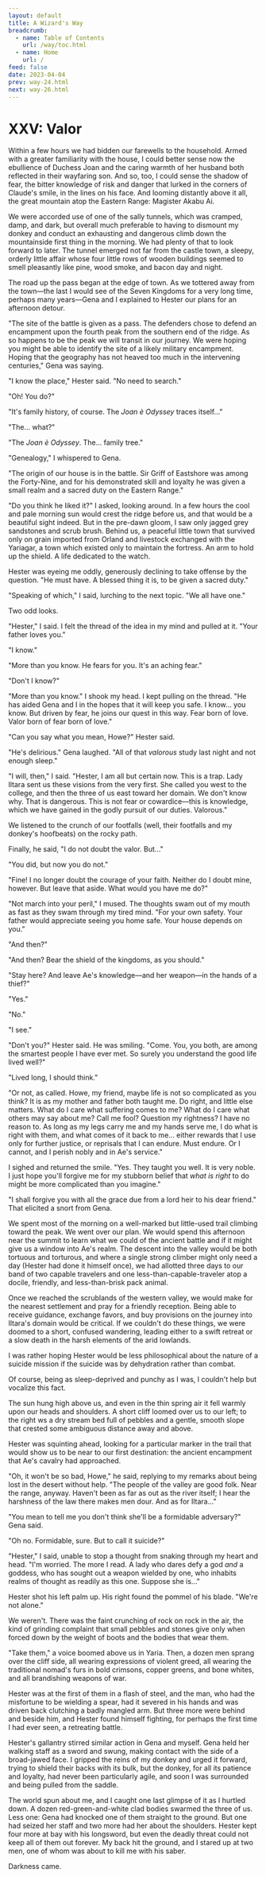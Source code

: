 ```yaml
---
layout: default
title: A Wizard's Way
breadcrumb:
  - name: Table of Contents
    url: /way/toc.html
  - name: Home
    url: /
feed: false
date: 2023-04-04
prev: way-24.html
next: way-26.html
---
```


# XXV: Valor

Within a few hours we had bidden our farewells to the household. Armed with a greater familiarity with the house, I could better sense now the ebullience of Duchess Joan and the caring warmth of her husband both reflected in their wayfaring son. And so, too, I could sense the shadow of fear, the bitter knowledge of risk and danger that lurked in the corners of Claude's smile, in the lines on his face. And looming distantly above it all, the great mountain atop the Eastern Range: Magister Akabu Ai.

We were accorded use of one of the sally tunnels, which was cramped, damp, and dark, but overall much preferable to having to dismount my donkey and conduct an exhausting and dangerous climb down the mountainside first thing in the morning. We had plenty of that to look forward to later. The tunnel emerged not far from the castle town, a sleepy, orderly little affair whose four little rows of wooden buildings seemed to smell pleasantly like pine, wood smoke, and bacon day and night.

The road up the pass began at the edge of town. As we tottered away from the town—the last I would see of the Seven Kingdoms for a very long time, perhaps many years—Gena and I explained to Hester our plans for an afternoon detour.

"The site of the battle is given as a pass. The defenders chose to defend an encampment upon the fourth peak from the southern end of the ridge. As so happens to be the peak we will transit in our journey. We were hoping you might be able to identify the site of a likely military encampment. Hoping that the geography has not heaved too much in the intervening centuries," Gena was saying.

"I know the place," Hester said. "No need to search."

"Oh! You do?"

"It's family history, of course. The _Joan è Odyssey_ traces itself..."

"The... what?"

"The _Joan è Odyssey_. The... family tree."

"Genealogy," I whispered to Gena.

"The origin of our house is in the battle. Sir Griff of Eastshore was among the Forty-Nine, and for his demonstrated skill and loyalty he was given a small realm and a sacred duty on the Eastern Range."

"Do you think he liked it?" I asked, looking around. In a few hours the cool and pale morning sun would crest the ridge before us, and that would be a beautiful sight indeed. But in the pre-dawn gloom, I saw only jagged grey sandstones and scrub brush. Behind us, a peaceful little town that survived only on grain imported from Orland and livestock exchanged with the Yariagar, a town which existed only to maintain the fortress. An arm to hold up the shield. A life dedicated to the watch.

Hester was eyeing me oddly, generously declining to take offense by the question. "He must have. A blessed thing it is, to be given a sacred duty."

"Speaking of which," I said, lurching to the next topic. "We all have one."

Two odd looks.

"Hester," I said. I felt the thread of the idea in my mind and pulled at it. "Your father loves you."

"I know."

"More than you know. He fears for you. It's an aching fear."

"Don't I know?"

"More than you know." I shook my head. I kept pulling on the thread. "He has aided Gena and I in the hopes that it will keep you safe. I know... you know. But driven by fear, he joins our quest in this way. Fear born of love. Valor born of fear born of love."

"Can you say what you mean, Howe?" Hester said.

"He's delirious." Gena laughed. "All of that _valorous_ study last night and not enough sleep."

"I will, then," I said. "Hester, I am all but certain now. This is a trap. Lady Iltara sent us these visions from the very first. She called you west to the college, and then the three of us east toward her domain. We don't know why. That is dangerous. This is not fear or cowardice—this is knowledge, which we have gained in the godly pursuit of our duties. Valorous."

We listened to the crunch of our footfalls (well, their footfalls and my donkey's hoofbeats) on the rocky path.

Finally, he said, "I do not doubt the valor. But..."

"You did, but now you do not."

"Fine! I no longer doubt the courage of your faith. Neither do I doubt mine, however. But leave that aside. What would you have me do?"

"Not march into your peril," I mused. The thoughts swam out of my mouth as fast as they swam through my tired mind. "For your own safety. Your father would appreciate seeing you home safe. Your house depends on you."

"And then?"

"And then? Bear the shield of the kingdoms, as you should."

"Stay here? And leave Ae's knowledge—and her weapon—in the hands of a thief?"

"Yes."

"No."

"I see."

"Don't you?" Hester said. He was smiling. "Come. You, you both, are among the smartest people I have ever met. So surely you understand the good life lived well?"

"Lived long, I should think."

"Or not, as called. Howe, my friend, maybe life is not so complicated as you think? It is as my mother and father both taught me. Do right, and little else matters. What do I care what suffering comes to me? What do I care what others may say about me? Call me fool? Question my rightness? I have no reason to. As long as my legs carry me and my hands serve me, I do what is right with them, and what comes of it back to me... either rewards that I use only for further justice, or reprisals that I can endure. Must endure. Or I cannot, and I perish nobly and in Ae's service."

I sighed and returned the smile. "Yes. They taught you well. It is very noble. I just hope you'll forgive me for my stubborn belief that _what is right_ to do might be more complicated than you imagine."

"I shall forgive you with all the grace due from a lord heir to his dear friend." That elicited a snort from Gena.

We spent most of the morning on a well-marked but little-used trail climbing toward the peak. We went over our plan. We would spend this afternoon near the summit to learn what we could of the ancient battle and if it might give us a window into Ae's realm. The descent into the valley would be both tortuous and torturous, and where a single strong climber might only need a day (Hester had done it himself once), we had allotted three days to our band of two capable travelers and one less-than-capable-traveler atop a docile, friendly, and less-than-brisk pack animal.

Once we reached the scrublands of the western valley, we would make for the nearest settlement and pray for a friendly reception. Being able to receive guidance, exchange favors, and buy provisions on the journey into Iltara's domain would be critical. If we couldn't do these things, we were doomed to a short, confused wandering, leading either to a swift retreat or a slow death in the harsh elements of the arid lowlands.

I was rather hoping Hester would be less philosophical about the nature of a suicide mission if the suicide was by dehydration rather than combat.

Of course, being as sleep-deprived and punchy as I was, I couldn't help but vocalize this fact.

The sun hung high above us, and even in the thin spring air it fell warmly upon our heads and shoulders. A short cliff loomed over us to our left; to the right ws a dry stream bed full of pebbles and a gentle, smooth slope that crested some ambiguous distance away and above.

Hester was squinting ahead, looking for a particular marker in the trail that would show us to be near to our first destination: the ancient encampment that Ae's cavalry had approached.

"Oh, it won't be so bad, Howe," he said, replying to my remarks about being lost in the desert without help. "The people of the valley are good folk. Near the range, anyway. Haven't been as far as out as the river itself; I hear the harshness of the law there makes men dour. And as for Iltara..."

"You mean to tell me you don't think she'll be a formidable adversary?" Gena said.

"Oh no. Formidable, sure. But to call it suicide?"

"Hester," I said, unable to stop a thought from snaking through my heart and head. "I'm worried. The more I read. A lady who dares defy a god _and_ a goddess, who has sought out a weapon wielded by one, who inhabits realms of thought as readily as this one. Suppose she is..."

Hester shot his left palm up. His right found the pommel of his blade. "We're not alone."

We weren't. There was the faint crunching of rock on rock in the air, the kind of grinding complaint that small pebbles and stones give only when forced down by the weight of boots and the bodies that wear them.

"Take them," a voice boomed above us in Yaria. Then, a dozen men sprang over the cliff side, all wearing expressions of violent greed, all wearing the traditional nomad's furs in bold crimsons, copper greens, and bone whites, and all brandishing weapons of war.

Hester was at the first of them in a flash of steel, and the man, who had the misfortune to be wielding a spear, had it severed in his hands and was driven back clutching a badly mangled arm. But three more were behind and beside him, and Hester found himself fighting, for perhaps the first time I had ever seen, a retreating battle.

Hester's gallantry stirred similar action in Gena and myself. Gena held her walking staff as a sword and swung, making contact with the side of a broad-jawed face. I gripped the reins of my donkey and urged it forward, trying to shield their backs with its bulk, but the donkey, for all its patience and loyalty, had never been particularly agile, and soon I was surrounded and being pulled from the saddle.

The world spun about me, and I caught one last glimpse of it as I hurtled down. A dozen red-green-and-white clad bodies swarmed the three of us. Less one: Gena had knocked one of them straight to the ground. But one had seized her staff and two more had her about the shoulders. Hester kept four more at bay with his longsword, but even the deadly threat could not keep all of them out forever. My back hit the ground, and I stared up at two men, one of whom was about to kill me with his saber.

Darkness came.

